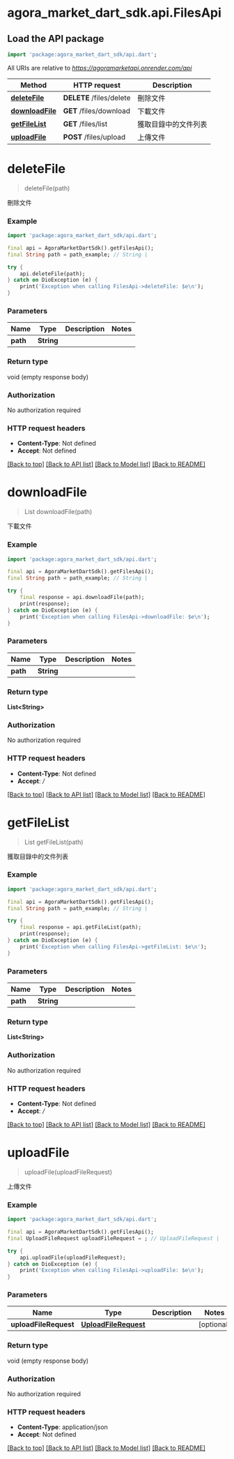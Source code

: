 # agora_market_dart_sdk.api.FilesApi

## Load the API package
```dart
import 'package:agora_market_dart_sdk/api.dart';
```

All URIs are relative to *https://agoramarketapi.onrender.com/api*

Method | HTTP request | Description
------------- | ------------- | -------------
[**deleteFile**](FilesApi.md#deletefile) | **DELETE** /files/delete | 刪除文件
[**downloadFile**](FilesApi.md#downloadfile) | **GET** /files/download | 下載文件
[**getFileList**](FilesApi.md#getfilelist) | **GET** /files/list | 獲取目錄中的文件列表
[**uploadFile**](FilesApi.md#uploadfile) | **POST** /files/upload | 上傳文件


# **deleteFile**
> deleteFile(path)

刪除文件

### Example
```dart
import 'package:agora_market_dart_sdk/api.dart';

final api = AgoraMarketDartSdk().getFilesApi();
final String path = path_example; // String | 

try {
    api.deleteFile(path);
} catch on DioException (e) {
    print('Exception when calling FilesApi->deleteFile: $e\n');
}
```

### Parameters

Name | Type | Description  | Notes
------------- | ------------- | ------------- | -------------
 **path** | **String**|  | 

### Return type

void (empty response body)

### Authorization

No authorization required

### HTTP request headers

 - **Content-Type**: Not defined
 - **Accept**: Not defined

[[Back to top]](#) [[Back to API list]](../README.md#documentation-for-api-endpoints) [[Back to Model list]](../README.md#documentation-for-models) [[Back to README]](../README.md)

# **downloadFile**
> List<String> downloadFile(path)

下載文件

### Example
```dart
import 'package:agora_market_dart_sdk/api.dart';

final api = AgoraMarketDartSdk().getFilesApi();
final String path = path_example; // String | 

try {
    final response = api.downloadFile(path);
    print(response);
} catch on DioException (e) {
    print('Exception when calling FilesApi->downloadFile: $e\n');
}
```

### Parameters

Name | Type | Description  | Notes
------------- | ------------- | ------------- | -------------
 **path** | **String**|  | 

### Return type

**List&lt;String&gt;**

### Authorization

No authorization required

### HTTP request headers

 - **Content-Type**: Not defined
 - **Accept**: */*

[[Back to top]](#) [[Back to API list]](../README.md#documentation-for-api-endpoints) [[Back to Model list]](../README.md#documentation-for-models) [[Back to README]](../README.md)

# **getFileList**
> List<String> getFileList(path)

獲取目錄中的文件列表

### Example
```dart
import 'package:agora_market_dart_sdk/api.dart';

final api = AgoraMarketDartSdk().getFilesApi();
final String path = path_example; // String | 

try {
    final response = api.getFileList(path);
    print(response);
} catch on DioException (e) {
    print('Exception when calling FilesApi->getFileList: $e\n');
}
```

### Parameters

Name | Type | Description  | Notes
------------- | ------------- | ------------- | -------------
 **path** | **String**|  | 

### Return type

**List&lt;String&gt;**

### Authorization

No authorization required

### HTTP request headers

 - **Content-Type**: Not defined
 - **Accept**: */*

[[Back to top]](#) [[Back to API list]](../README.md#documentation-for-api-endpoints) [[Back to Model list]](../README.md#documentation-for-models) [[Back to README]](../README.md)

# **uploadFile**
> uploadFile(uploadFileRequest)

上傳文件

### Example
```dart
import 'package:agora_market_dart_sdk/api.dart';

final api = AgoraMarketDartSdk().getFilesApi();
final UploadFileRequest uploadFileRequest = ; // UploadFileRequest | 

try {
    api.uploadFile(uploadFileRequest);
} catch on DioException (e) {
    print('Exception when calling FilesApi->uploadFile: $e\n');
}
```

### Parameters

Name | Type | Description  | Notes
------------- | ------------- | ------------- | -------------
 **uploadFileRequest** | [**UploadFileRequest**](UploadFileRequest.md)|  | [optional] 

### Return type

void (empty response body)

### Authorization

No authorization required

### HTTP request headers

 - **Content-Type**: application/json
 - **Accept**: Not defined

[[Back to top]](#) [[Back to API list]](../README.md#documentation-for-api-endpoints) [[Back to Model list]](../README.md#documentation-for-models) [[Back to README]](../README.md)

